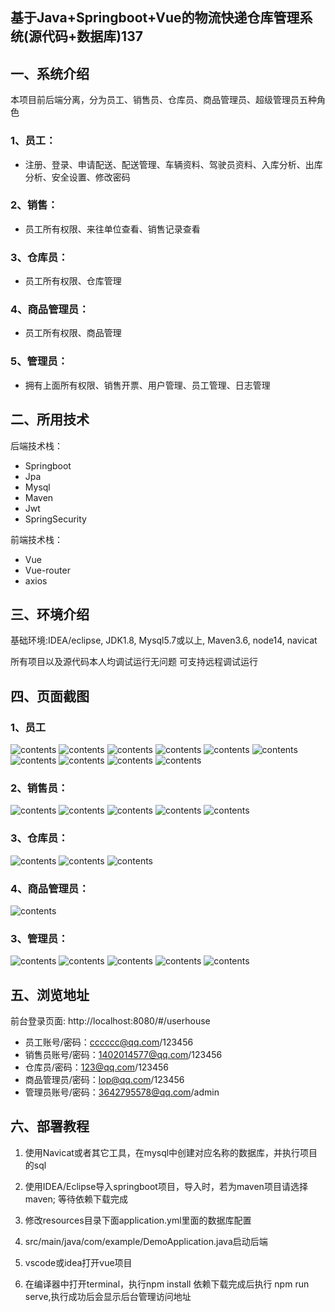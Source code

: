 ## 基于Java+Springboot+Vue的物流快递仓库管理系统(源代码+数据库)137

## 一、系统介绍
本项目前后端分离，分为员工、销售员、仓库员、商品管理员、超级管理员五种角色

### 1、员工：
- 注册、登录、申请配送、配送管理、车辆资料、驾驶员资料、入库分析、出库分析、安全设置、修改密码
### 2、销售：
- 员工所有权限、来往单位查看、销售记录查看
### 3、仓库员：
- 员工所有权限、仓库管理
### 4、商品管理员：
- 员工所有权限、商品管理
### 5、管理员：
- 拥有上面所有权限、销售开票、用户管理、员工管理、日志管理

## 二、所用技术

后端技术栈：

- Springboot
- Jpa
- Mysql
- Maven
- Jwt
- SpringSecurity

前端技术栈：

- Vue 
- Vue-router 
- axios

## 三、环境介绍

基础环境:IDEA/eclipse, JDK1.8, Mysql5.7或以上, Maven3.6, node14, navicat

所有项目以及源代码本人均调试运行无问题 可支持远程调试运行

## 四、页面截图
### 1、员工
![contents](./picture/picture1.png)
![contents](./picture/picture2.png)
![contents](./picture/picture3.png)
![contents](./picture/picture4.png)
![contents](./picture/picture5.png)
![contents](./picture/picture6.png)
![contents](./picture/picture7.png)
![contents](./picture/picture8.png)
![contents](./picture/picture9.png)
![contents](./picture/picture10.png)

### 2、销售员：
![contents](./picture/picture11.png)
![contents](./picture/picture12.png)
![contents](./picture/picture13.png)
![contents](./picture/picture14.png)
![contents](./picture/picture15.png)

### 3、仓库员：
![contents](./picture/picture16.png)
![contents](./picture/picture17.png)
![contents](./picture/picture18.png)

### 4、商品管理员：

![contents](./picture/picture19.png)

### 3、管理员：
![contents](./picture/picture20.png)
![contents](./picture/picture21.png)
![contents](./picture/picture22.png)
![contents](./picture/picture23.png)
![contents](./picture/picture24.png)

## 五、浏览地址
前台登录页面: http://localhost:8080/#/userhouse

- 员工账号/密码：cccccc@qq.com/123456
- 销售员账号/密码：1402014577@qq.com/123456
- 仓库员/密码：123@qq.com/123456
- 商品管理员/密码：lop@qq.com/123456
- 管理员账号/密码：3642795578@qq.com/admin

## 六、部署教程

1. 使用Navicat或者其它工具，在mysql中创建对应名称的数据库，并执行项目的sql

2. 使用IDEA/Eclipse导入springboot项目，导入时，若为maven项目请选择maven; 等待依赖下载完成

3. 修改resources目录下面application.yml里面的数据库配置

4. src/main/java/com/example/DemoApplication.java启动后端

5. vscode或idea打开vue项目

6. 在编译器中打开terminal，执行npm install 依赖下载完成后执行 npm run serve,执行成功后会显示后台管理访问地址

